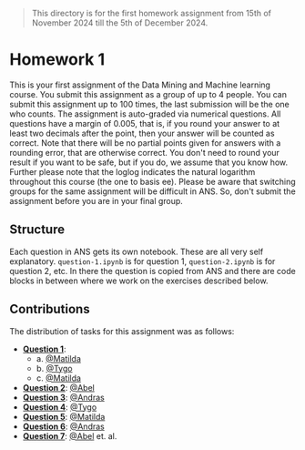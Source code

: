 > This directory is for the first homework assignment from 15th of November 2024 till the 5th of December 2024.

# Homework 1
This is your first assignment of the Data Mining and Machine learning course. You submit this assignment as a group of up to 4 people. You can submit this assignment up to 100 times, the last submission will be the one who counts. The assignment is auto-graded via numerical questions. All questions have a margin of 0.005, that is, if you round your answer to at least two decimals after the point, then your answer will be counted as correct. Note that there will be no partial points given for answers with a rounding error, that are otherwise correct. You don't need to round your result if you want to be safe, but if you do, we assume that you know how. Further please note that the log⁡log indicates the natural logarithm throughout this course (the one to basis ee). Please be aware that switching groups for the same assignment will be difficult in ANS. So, don't submit the assignment before you are in your final group. 

## Structure
Each question in ANS gets its own notebook. These are all very self explanatory. `question-1.ipynb` is for question 1, `question-2.ipynb` is for question 2, etc. In there the question is copied from ANS and there are code blocks in between where we work on the exercises described below.

## Contributions
The distribution of tasks for this assignment was as follows:
- [**Question 1**](./question-1.ipynb):
  * a. [@Matilda](https://github.com/Matilda03)
  * b. [@Tygo](http://redirects.tygo.van.den.hurk.dev/github/personal)
  * c. [@Matilda](https://github.com/Matilda03)
- [**Question 2**](./question-2.ipynb): [@Abel](https://github.com/GalambosAbel)
- [**Question 3**](./question-3.ipynb): [@Andras](https://github.com/BAndris2)
- [**Question 4**](./question-4.ipynb): [@Tygo](http://redirects.tygo.van.den.hurk.dev/github/personal)
- [**Question 5**](./question-5.ipynb): [@Matilda](https://github.com/Matilda03)
- [**Question 6**](./question-6.ipynb): [@Andras](https://github.com/BAndris2)
- [**Question 7**](./question-7.ipynb): [@Abel](https://github.com/GalambosAbel) et. al.
